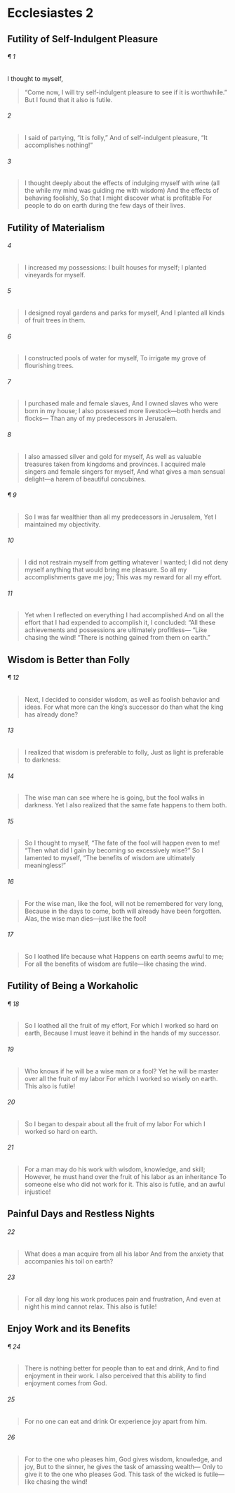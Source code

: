 # Ecclesiastes 2
## Futility of Self-Indulgent Pleasure
###### ¶ 1
I thought to myself,
> “Come now, I will try self-indulgent pleasure to see if it is worthwhile.”
> But I found that it also is futile.
###### 2
> I said of partying, “It is folly,”
> And of self-indulgent pleasure, “It accomplishes nothing!”
###### 3
> I thought deeply about the effects of indulging myself with wine
> (all the while my mind was guiding me with wisdom)
> And the effects of behaving foolishly,
> So that I might discover what is profitable
> For people to do on earth during the few days of their lives.
## Futility of Materialism
###### 4
> I increased my possessions:
> I built houses for myself;
> I planted vineyards for myself.
###### 5
> I designed royal gardens and parks for myself,
> And I planted all kinds of fruit trees in them.
###### 6
> I constructed pools of water for myself,
> To irrigate my grove of flourishing trees.
###### 7
> I purchased male and female slaves,
> And I owned slaves who were born in my house;
> I also possessed more livestock—both herds and flocks—
> Than any of my predecessors in Jerusalem.
###### 8
> I also amassed silver and gold for myself,
> As well as valuable treasures taken from kingdoms and provinces.
> I acquired male singers and female singers for myself,
> And what gives a man sensual delight—a harem of beautiful concubines.
###### ¶ 9
> So I was far wealthier than all my predecessors in Jerusalem,
> Yet I maintained my objectivity.
###### 10
> I did not restrain myself from getting whatever I wanted;
> I did not deny myself anything that would bring me pleasure.
> So all my accomplishments gave me joy;
> This was my reward for all my effort.
###### 11
> Yet when I reflected on everything I had accomplished
> And on all the effort that I had expended to accomplish it,
> I concluded: “All these achievements and possessions are ultimately profitless—
> “Like chasing the wind!
> “There is nothing gained from them on earth.”
## Wisdom is Better than Folly
###### ¶ 12
> Next, I decided to consider wisdom, as well as foolish behavior and ideas.
> For what more can the king’s successor do than what the king has already done?
###### 13
> I realized that wisdom is preferable to folly,
> Just as light is preferable to darkness:
###### 14
> The wise man can see where he is going, but the fool walks in darkness.
> Yet I also realized that the same fate happens to them both.
###### 15
> So I thought to myself, “The fate of the fool will happen even to me!
> “Then what did I gain by becoming so excessively wise?”
> So I lamented to myself,
> “The benefits of wisdom are ultimately meaningless!”
###### 16
> For the wise man, like the fool, will not be remembered for very long,
> Because in the days to come, both will already have been forgotten.
> Alas, the wise man dies—just like the fool!
###### 17
> So I loathed life because what
> Happens on earth seems awful to me;
> For all the benefits of wisdom are futile—like chasing the wind.
## Futility of Being a Workaholic
###### ¶ 18
> So I loathed all the fruit of my effort,
> For which I worked so hard on earth,
> Because I must leave it behind in the hands of my successor.
###### 19
> Who knows if he will be a wise man or a fool?
> Yet he will be master over all the fruit of my labor
> For which I worked so wisely on earth.
> This also is futile!
###### 20
> So I began to despair about all the fruit of my labor
> For which I worked so hard on earth.
###### 21
> For a man may do his work with wisdom, knowledge, and skill;
> However, he must hand over the fruit of his labor as an inheritance
> To someone else who did not work for it.
> This also is futile, and an awful injustice!
## Painful Days and Restless Nights
###### 22
> What does a man acquire from all his labor
> And from the anxiety that accompanies his toil on earth?
###### 23
> For all day long his work produces pain and frustration,
> And even at night his mind cannot relax.
> This also is futile!
## Enjoy Work and its Benefits
###### ¶ 24
> There is nothing better for people than to eat and drink,
> And to find enjoyment in their work.
> I also perceived that this ability to find enjoyment comes from God.
###### 25
> For no one can eat and drink
> Or experience joy apart from him.
###### 26
> For to the one who pleases him, God gives wisdom, knowledge, and joy,
> But to the sinner, he gives the task of amassing wealth—
> Only to give it to the one who pleases God.
> This task of the wicked is futile—like chasing the wind!
